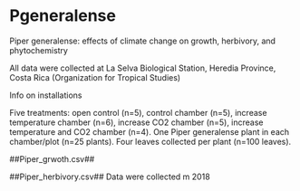 # Pgeneralense
Piper generalense: effects of climate change on growth, herbivory, and phytochemistry

All data were collected at La Selva Biological Station, Heredia Province, Costa Rica (Organization for Tropical Studies)

Info on installations

Five treatments: open control (n=5), control chamber (n=5), increase temperature chamber (n=6), 
increase CO2 chamber (n=5), increase temperature and CO2 chamber (n=4). One Piper generalense plant in each 
chamber/plot (n=25 plants). Four leaves collected per plant (n=100 leaves). 

##Piper_grwoth.csv##


##Piper_herbivory.csv##
Data were collected m 2018 
